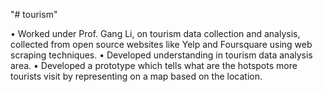 "# tourism" 

• Worked under Prof. Gang Li, on tourism data collection and analysis, collected from open source websites like Yelp and Foursquare using web scraping techniques.
• Developed understanding in tourism data analysis area.
• Developed a prototype which tells what are the hotspots more tourists visit by representing on a map based on the location.
